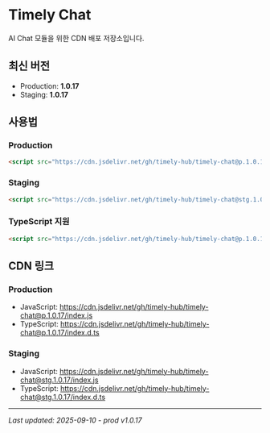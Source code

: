 # Timely Chat

AI Chat 모듈을 위한 CDN 배포 저장소입니다.

## 최신 버전
- Production: **1.0.17**
- Staging: **1.0.17**

## 사용법

### Production
```html
<script src="https://cdn.jsdelivr.net/gh/timely-hub/timely-chat@p.1.0.17/index.js"></script>
```

### Staging
```html
<script src="https://cdn.jsdelivr.net/gh/timely-hub/timely-chat@stg.1.0.17/index.js"></script>
```

### TypeScript 지원
```html
<script src="https://cdn.jsdelivr.net/gh/timely-hub/timely-chat@p.1.0.17/index.d.ts"></script>
```

## CDN 링크

### Production
- JavaScript: https://cdn.jsdelivr.net/gh/timely-hub/timely-chat@p.1.0.17/index.js
- TypeScript: https://cdn.jsdelivr.net/gh/timely-hub/timely-chat@p.1.0.17/index.d.ts

### Staging
- JavaScript: https://cdn.jsdelivr.net/gh/timely-hub/timely-chat@stg.1.0.17/index.js
- TypeScript: https://cdn.jsdelivr.net/gh/timely-hub/timely-chat@stg.1.0.17/index.d.ts

---
*Last updated: 2025-09-10 - prod v1.0.17*
